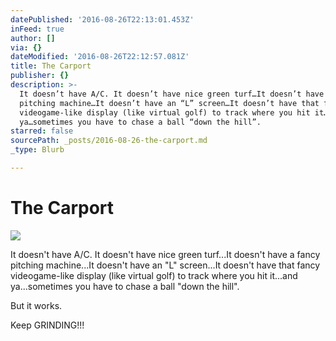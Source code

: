 ```yaml
---
datePublished: '2016-08-26T22:13:01.453Z'
inFeed: true
author: []
via: {}
dateModified: '2016-08-26T22:12:57.081Z'
title: The Carport
publisher: {}
description: >-
  It doesn’t have A/C. It doesn’t have nice green turf…It doesn’t have a fancy
  pitching machine…It doesn’t have an “L” screen…It doesn’t have that fancy
  videogame-like display (like virtual golf) to track where you hit it…and
  ya…sometimes you have to chase a ball “down the hill”. 
starred: false
sourcePath: _posts/2016-08-26-the-carport.md
_type: Blurb

---
```

# The Carport
![](https://the-grid-user-content.s3-us-west-2.amazonaws.com/0245e52a-38e6-4ac5-ad1b-561adae92006.jpg)

It doesn't have A/C. It doesn't have nice green turf...It doesn't have a fancy pitching machine...It doesn't have an "L" screen...It doesn't have that fancy videogame-like display (like virtual golf) to track where you hit it...and ya...sometimes you have to chase a ball "down the hill". 

But it works.

Keep GRINDING!!!
